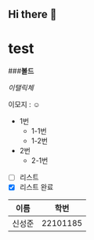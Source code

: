 ## Hi there 👋
# test
###**볼드**

_이탤릭체_

이모지 : :relaxed:
* 1번
    * 1-1번
    * 1-2번
* 2번
   * 2-1번
- [ ] 리스트
- [x] 리스트 완료

이름 | 학번
-|-
신성준 | 22101185
<!--
**jun604/jun604** is a ✨ _special_ ✨ repository because its `README.md` (this file) appears on your GitHub profile.

Here are some ideas to get you started:

- 🔭 I’m currently working on ...
- 🌱 I’m currently learning ...
- 👯 I’m looking to collaborate on ...
- 🤔 I’m looking for help with ...
- 💬 Ask me about ...
- 📫 How to reach me: ...
- 😄 Pronouns: ...
- ⚡ Fun fact: ...
-->
